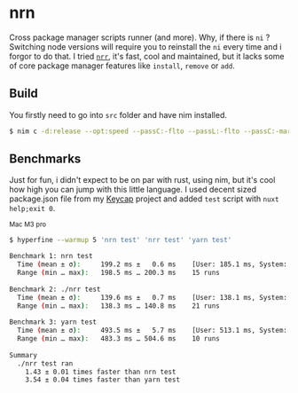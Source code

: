 # nrn

Cross package manager scripts runner (and more). Why, if there is `ni` ? Switching node versions will require you to reinstall the `ni` every time and i forgor to do that.
I tried [`nrr`](https://github.com/ryanccn/nrr), it's fast, cool and maintained, but it lacks some of core package manager features like `install`, `remove` or `add`.

## Build

You firstly need to go into `src` folder and have nim installed.

```sh
$ nim c -d:release --opt:speed --passC:-flto --passL:-flto --passC:-march=native --passL:-march=native --threads:off --out:../release/nrn nrn.nim
```

## Benchmarks

Just for fun, i didn't expect to be on par with rust, using nim, but it's cool how high you can jump with this little language. I used decent sized package.json file
from my [Keycap](https://github.com/logotip4ik/keycap) project and added `test` script with `nuxt help;exit 0`.


<small>Mac M3 pro</small>

```sh
$ hyperfine --warmup 5 'nrn test' 'nrr test' 'yarn test'

Benchmark 1: nrn test
  Time (mean ± σ):     199.2 ms ±   0.6 ms    [User: 185.1 ms, System: 22.5 ms]
  Range (min … max):   198.5 ms … 200.3 ms    15 runs
 
Benchmark 2: ./nrr test
  Time (mean ± σ):     139.6 ms ±   0.7 ms    [User: 138.1 ms, System: 14.5 ms]
  Range (min … max):   138.3 ms … 140.8 ms    21 runs
 
Benchmark 3: yarn test
  Time (mean ± σ):     493.5 ms ±   5.7 ms    [User: 513.1 ms, System: 47.7 ms]
  Range (min … max):   483.3 ms … 504.6 ms    10 runs
 
Summary
  ./nrr test ran
    1.43 ± 0.01 times faster than nrn test
    3.54 ± 0.04 times faster than yarn test
```
